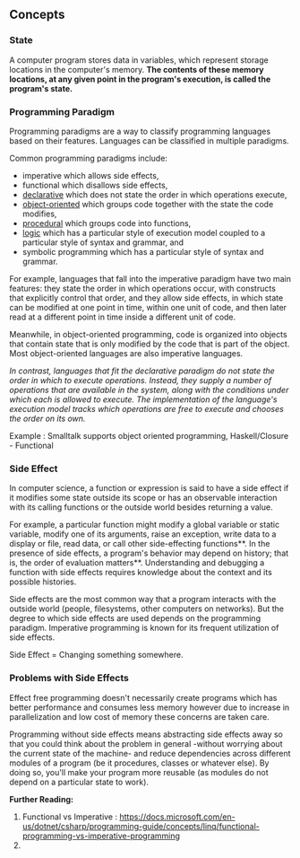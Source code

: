 ## **Concepts**

### State
A computer program stores data in variables, which represent storage locations in the computer's memory. **The contents of these memory locations, at any given point in the program's execution, is called the program's state.**

### Programming Paradigm

Programming paradigms are a way to classify programming languages based on their features.  Languages can be classified in multiple paradigms. 

Common programming paradigms include:

- imperative which allows side effects,
- functional which disallows side effects,
- [declarative](https://www.wikiwand.com/en/Declarative_programming) which does not state the order in which operations execute,
- [object-oriented](https://www.wikiwand.com/en/Object-oriented_programming) which groups code together with the state the code modifies,
- [procedural](https://www.wikiwand.com/en/Procedural_programming) which groups code into functions,
- [logic](https://www.wikiwand.com/en/Logic_programming) which has a particular style of execution model coupled to a particular style of syntax and grammar, and
- symbolic programming which has a particular style of syntax and grammar.

For example, languages that fall into the imperative paradigm have two main features: they state the order in which operations occur, with constructs that explicitly control that order, and they allow side effects, in which state can be modified at one point in time, within one unit of code, and then later read at a different point in time inside a different unit of code. 

Meanwhile, in object-oriented programming, code is organized into objects that contain state that is only modified by the code that is part of the object. Most object-oriented languages are also imperative languages.

*In contrast, languages that fit the declarative paradigm do not state the order in which to execute operations. Instead, they supply a number of operations that are available in the system, along with the conditions under which each is allowed to execute. The implementation of the language's execution model tracks which operations are free to execute and chooses the order on its own.*

Example : Smalltalk supports object oriented programming, Haskell/Closure - Functional 

### Side Effect

In computer science, a function or expression is said to have a side effect if it modifies some state outside its scope or has an observable interaction with its calling functions or the outside world besides returning a value. 

For example, a particular function might modify a global variable or static variable, modify one of its arguments, raise an exception, write data to a display or file, read data, or call other side-effecting functions**. In the presence of side effects, a program's behavior may depend on history; that is, the order of evaluation matters**. Understanding and debugging a function with side effects requires knowledge about the context and its possible histories.

Side effects are the most common way that a program interacts with the outside world (people, filesystems, other computers on networks). But the degree to which side effects are used depends on the programming paradigm. Imperative programming is known for its frequent utilization of side effects.

Side Effect = Changing something somewhere.

### Problems with Side Effects

Effect free programming doesn't necessarily create programs which has better performance and consumes less memory however due to increase in parallelization and low cost of memory these concerns are taken care. 



Programming without side effects means abstracting side effects away so that you could think about the problem in general -without worrying about the current state of the machine- and reduce dependencies across different modules of a program (be it procedures, classes or whatever else). By doing so, you'll make your program more reusable (as modules do not depend on a particular state to work).



**Further Reading:**

1. Functional vs Imperative :  https://docs.microsoft.com/en-us/dotnet/csharp/programming-guide/concepts/linq/functional-programming-vs-imperative-programming
2. ​